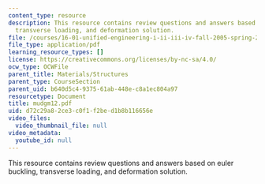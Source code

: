 ```yaml
---
content_type: resource
description: This resource contains review questions and answers based on euler buckling,
  transverse loading, and deformation solution.
file: /courses/16-01-unified-engineering-i-ii-iii-iv-fall-2005-spring-2006/d72c29a82ce3c0f1f2bed1b8b116656e_mudgm12.pdf
file_type: application/pdf
learning_resource_types: []
license: https://creativecommons.org/licenses/by-nc-sa/4.0/
ocw_type: OCWFile
parent_title: Materials/Structures
parent_type: CourseSection
parent_uid: b640d5c4-9375-61ab-448e-c8a1ec804a97
resourcetype: Document
title: mudgm12.pdf
uid: d72c29a8-2ce3-c0f1-f2be-d1b8b116656e
video_files:
  video_thumbnail_file: null
video_metadata:
  youtube_id: null
---
```

This resource contains review questions and answers based on euler buckling, transverse loading, and deformation solution.